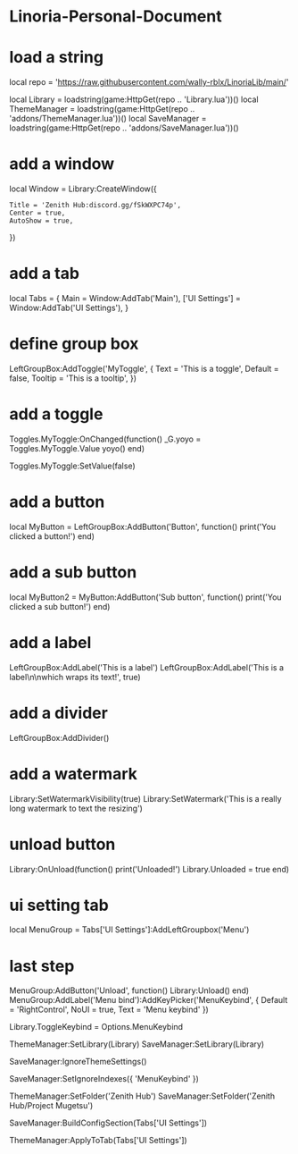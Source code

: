 # Linoria-Personal-Document


# load a string
local repo = 'https://raw.githubusercontent.com/wally-rblx/LinoriaLib/main/'

local Library = loadstring(game:HttpGet(repo .. 'Library.lua'))()
local ThemeManager = loadstring(game:HttpGet(repo .. 'addons/ThemeManager.lua'))()
local SaveManager = loadstring(game:HttpGet(repo .. 'addons/SaveManager.lua'))()

# add a window
local Window = Library:CreateWindow({

    Title = 'Zenith Hub:discord.gg/fSkWXPC74p',
    Center = true,
    AutoShow = true,
})

# add a tab
local Tabs = {
    Main = Window:AddTab('Main'), 
    ['UI Settings'] = Window:AddTab('UI Settings'),
}

# define group box

LeftGroupBox:AddToggle('MyToggle', {
    Text = 'This is a toggle',
    Default = false,
    Tooltip = 'This is a tooltip',
})

# add a toggle
Toggles.MyToggle:OnChanged(function()
    _G.yoyo = Toggles.MyToggle.Value
    yoyo()
end)

Toggles.MyToggle:SetValue(false)

# add a button
local MyButton = LeftGroupBox:AddButton('Button', function()
    print('You clicked a button!')
end)

# add a sub button
local MyButton2 = MyButton:AddButton('Sub button', function()
    print('You clicked a sub button!')
end)

# add a label
LeftGroupBox:AddLabel('This is a label')
LeftGroupBox:AddLabel('This is a label\n\nwhich wraps its text!', true)

# add a divider
LeftGroupBox:AddDivider()

# add a watermark
Library:SetWatermarkVisibility(true)
Library:SetWatermark('This is a really long watermark to text the resizing')

# unload button
Library:OnUnload(function()
    print('Unloaded!')
    Library.Unloaded = true
end)

# ui setting tab
local MenuGroup = Tabs['UI Settings']:AddLeftGroupbox('Menu')

# last step
MenuGroup:AddButton('Unload', function() Library:Unload() end)
MenuGroup:AddLabel('Menu bind'):AddKeyPicker('MenuKeybind', { Default = 'RightControl', NoUI = true, Text = 'Menu keybind' }) 

Library.ToggleKeybind = Options.MenuKeybind

ThemeManager:SetLibrary(Library)
SaveManager:SetLibrary(Library)

SaveManager:IgnoreThemeSettings() 

SaveManager:SetIgnoreIndexes({ 'MenuKeybind' }) 

ThemeManager:SetFolder('Zenith Hub')
SaveManager:SetFolder('Zenith Hub/Project Mugetsu')

SaveManager:BuildConfigSection(Tabs['UI Settings']) 

ThemeManager:ApplyToTab(Tabs['UI Settings'])
